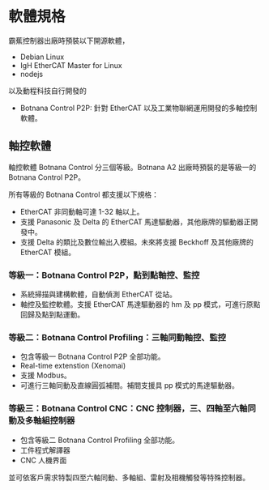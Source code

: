 # 軟體規格

霸蕉控制器出廠時預裝以下開源軟體，

* Debian Linux
* IgH EtherCAT Master for Linux
* nodejs

以及動程科技自行開發的

* Botnana Control P2P: 針對 EtherCAT 以及工業物聯網運用開發的多軸控制軟體。

## 軸控軟體

軸控軟體 Botnana Control 分三個等級。Botnana A2 出廠時預裝的是等級一的 Botnana Control P2P。

所有等級的 Botnana Control 都支援以下規格：

* EtherCAT 非同動軸可達 1-32 軸以上。
* 支援 Panasonic 及 Delta 的 EtherCAT 馬達驅動器，其他廠牌的驅動器正開發中。
* 支援 Delta 的類比及數位輸出入模組。未來將支援 Beckhoff 及其他廠牌的 EtherCAT 模組。

### 等級一：Botnana Control P2P，點到點軸控、監控

* 系統掃描與建構軟體，自動偵測 EtherCAT 從站。
* 軸控及監控軟體。支援 EtherCAT 馬達驅動器的 hm 及 pp 模式，可進行原點回歸及點到點運動。

### 等級二：Botnana Control Profiling：三軸同動軸控、監控

* 包含等級一 Botnana Control P2P 全部功能。
* Real-time extenstion (Xenomai)
* 支援 Modbus。
* 可進行三軸同動及直線圓弧補間。補間支援具 pp 模式的馬達驅動器。

### 等級三：Botnana Control CNC：CNC 控制器，三、四軸至六軸同動及多軸組控制器

* 包含等級二 Botnana Control Profiling 全部功能。
* 工件程式解譯器
* CNC 人機界面

並可依客戶需求特製四至六軸同動、多軸組、雷射及相機觸發等特殊控制器。
